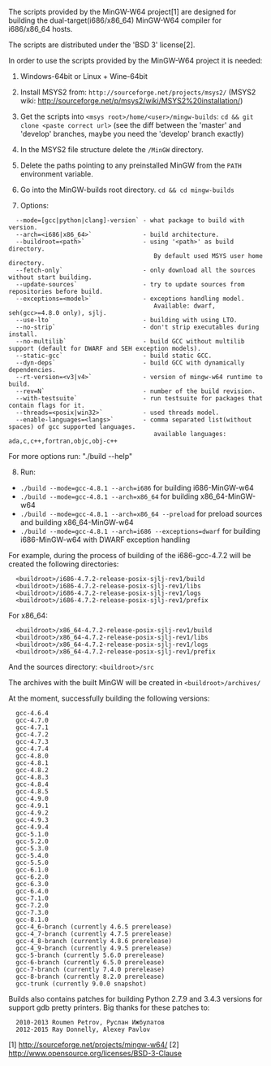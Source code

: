 The scripts provided by the MinGW-W64 project[1] are designed
for building the dual-target(i686/x86_64) MinGW-W64 compiler for i686/x86_64 hosts.

The scripts are distributed under the 'BSD 3' license[2].

In order to use the scripts provided by the MinGW-W64 project it is needed:

1. Windows-64bit or Linux + Wine-64bit

2. Install MSYS2 from:
  `http://sourceforge.net/projects/msys2/`
  (MSYS2 wiki: http://sourceforge.net/p/msys2/wiki/MSYS2%20installation/)

3. Get the scripts into `<msys root>/home/<user>/mingw-builds`:
  `cd && git clone <paste correct url>`
  (see the diff between the 'master' and 'develop' branches, maybe you need
   the 'develop' branch exactly)

4. In the MSYS2 file structure delete the `/MinGW` directory.

5. Delete the paths pointing to any preinstalled MinGW from the `PATH`
  environment variable.

6. Go into the MinGW-builds root directory.
  `cd && cd mingw-builds`

7. Options:
```
  --mode=[gcc|python|clang]-version` - what package to build with version.
  --arch=<i686|x86_64>`              - build architecture.
  --buildroot=<path>`                - using '<path>' as build directory.
                                        By default used MSYS user home directory.
  --fetch-only`                      - only download all the sources without start building.
  --update-sources`                  - try to update sources from repositories before build.
  --exceptions=<model>`              - exceptions handling model.
                                        Available: dwarf, seh(gcc>=4.8.0 only), sjlj.
  --use-lto`                         - building with using LTO.
  --no-strip`                        - don't strip executables during install.
  --no-multilib`                     - build GCC without multilib support (default for DWARF and SEH exception models).
  --static-gcc`                      - build static GCC.
  --dyn-deps`                        - build GCC with dynamically dependencies.
  --rt-version=<v3|v4>`              - version of mingw-w64 runtime to build.
  --rev=N`                           - number of the build revision.
  --with-testsuite`                  - run testsuite for packages that contain flags for it.
  --threads=<posix|win32>`           - used threads model.
  --enable-languages=<langs>`        - comma separated list(without spaces) of gcc supported languages.
                                        available languages: ada,c,c++,fortran,objc,obj-c++
```
  For more options run: "./build --help"

8. Run:
*  `./build --mode=gcc-4.8.1 --arch=i686` for building i686-MinGW-w64
*  `./build --mode=gcc-4.8.1 --arch=x86_64` for building x86_64-MinGW-w64
*  `./build --mode=gcc-4.8.1 --arch=x86_64 --preload` for preload sources and building x86_64-MinGW-w64
*  `./build --mode=gcc-4.8.1 --arch=i686 --exceptions=dwarf` for building i686-MinGW-w64 with DWARF exception handling

For example, during the process of building of the i686-gcc-4.7.2 will
  be created the following directories:
```
  <buildroot>/i686-4.7.2-release-posix-sjlj-rev1/build
  <buildroot>/i686-4.7.2-release-posix-sjlj-rev1/libs
  <buildroot>/i686-4.7.2-release-posix-sjlj-rev1/logs
  <buildroot>/i686-4.7.2-release-posix-sjlj-rev1/prefix
```

For x86_64:
```
  <buildroot>/x86_64-4.7.2-release-posix-sjlj-rev1/build
  <buildroot>/x86_64-4.7.2-release-posix-sjlj-rev1/libs
  <buildroot>/x86_64-4.7.2-release-posix-sjlj-rev1/logs
  <buildroot>/x86_64-4.7.2-release-posix-sjlj-rev1/prefix
```

And the sources directory:
  `<buildroot>/src`


The archives with the built MinGW will be created in `<buildroot>/archives/`

At the moment, successfully building the following versions:
```
  gcc-4.6.4
  gcc-4.7.0
  gcc-4.7.1
  gcc-4.7.2
  gcc-4.7.3
  gcc-4.7.4
  gcc-4.8.0
  gcc-4.8.1
  gcc-4.8.2
  gcc-4.8.3
  gcc-4.8.4
  gcc-4.8.5
  gcc-4.9.0
  gcc-4.9.1
  gcc-4.9.2
  gcc-4.9.3
  gcc-4.9.4
  gcc-5.1.0
  gcc-5.2.0
  gcc-5.3.0
  gcc-5.4.0
  gcc-5.5.0
  gcc-6.1.0
  gcc-6.2.0
  gcc-6.3.0
  gcc-6.4.0
  gcc-7.1.0
  gcc-7.2.0
  gcc-7.3.0
  gcc-8.1.0
  gcc-4_6-branch (currently 4.6.5 prerelease)
  gcc-4_7-branch (currently 4.7.5 prerelease)
  gcc-4_8-branch (currently 4.8.6 prerelease)
  gcc-4_9-branch (currently 4.9.5 prerelease)
  gcc-5-branch (currently 5.6.0 prerelease)
  gcc-6-branch (currently 6.5.0 prerelease)
  gcc-7-branch (currently 7.4.0 prerelease)
  gcc-8-branch (currently 8.2.0 prerelease)
  gcc-trunk (currently 9.0.0 snapshot)
```

Builds also contains patches for building Python 2.7.9 and 3.4.3 versions for support gdb pretty printers.
Big thanks for these patches to:
```
  2010-2013 Roumen Petrov, Руслан Ижбулатов
  2012-2015 Ray Donnelly, Alexey Pavlov
```

[1] http://sourceforge.net/projects/mingw-w64/
[2] http://www.opensource.org/licenses/BSD-3-Clause
